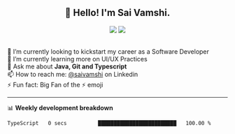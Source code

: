 <h2 align="center">👋 Hello! I'm Sai Vamshi.</h2>

 <div align="center">
<a href="https://www.linkedin.com/in/saivamshi"><img src="https://img.shields.io/badge/linkedin-%230077B5.svg?&style=for-the-badge&logo=linkedin&logoColor=white" /></a>
<a href="https://discord.com/users/928351812866691133"><img src="https://img.shields.io/badge/discord-808080.svg?&style=for-the-badge&logo=discord&logoColor=white" /></a>

</div>
<br/>

🔭 I’m currently looking to kickstart my career as a Software Developer <br/>
🌱 I’m currently learning more on UI/UX Practices<br/>
💬 Ask me about **Java, Git and Typescript**<br/>
📫 How to reach me: [@saivamshi](https://www.linkedin.com/in/saivamshi) on Linkedin<br/>
⚡ Fun fact: Big Fan of the :zap: emoji<br/>

-------

📊 **Weekly development breakdown**
<!--START_SECTION:waka-->

```text
TypeScript   0 secs          █████████████████████████   100.00 %
```

<!--END_SECTION:waka-->








<!--

**Languages and Tools:**
<div>
<a href="https:#" target="_blank" rel="noreferrer"> <img src="https://img.icons8.com/color/512/java-coffee-cup-logo--v1.png" alt="java" width="40" height="40"/> </a>  
<a href="#" target="_blank" rel="noreferrer"> <img src="https://img.icons8.com/color/512/c-programming.png" alt="c" width="40" height="40"/> </a> 
<a href="#" target="_blank" rel="noreferrer"> <img src="https://img.icons8.com/color/512/c-plus-plus-logo.png" alt="c++" width="40" height="40"/> </a> 
<a href="#" target="_blank" rel="noreferrer"> <img src="https://img.icons8.com/color/512/typescript.png" alt="typescript" width="40" height="40"/> </a>
<a href="#" target="_blank" rel="noreferrer"> <img src="https://img.icons8.com/color/512/javascript.png" alt="javascript" width="40" height="40"/></a>
<a href="#" target="_blank" rel="noreferrer"> <img src="https://img.icons8.com/color/512/html-5.png" alt="html" width="40" height="40"/></a>
<a href="#" target="_blank" rel="noreferrer"> <img src="https://img.icons8.com/color/512/css3.png" alt="css" width="40" height="40"/></a> 
<a href="#" target="_blank" rel="noreferrer"> <img src="https://img.icons8.com/color/512/firebase.png" alt="firebase" width="40" height="40"/> </a> 
<a href="#" target="_blank" rel="noreferrer"> <img src="https://img.icons8.com/color/512/my-sql.png" alt="mysql" width="40" height="40"/> </a> 
<a href="#" target="_blank" rel="noreferrer"> <img src="https://img.icons8.com/color/512/bash.png" alt="bash" width="40" height="40"/> </a> 
</div>
-->


</div>
  


</div>

